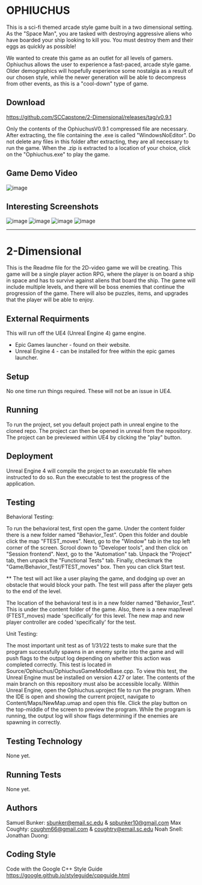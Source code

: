 # OPHIUCHUS

This is a sci-fi themed arcade style game built in a two dimensional setting. As the "Space Man", you are tasked with destroying aggressive aliens who have boarded your ship looking to kill you. You must destroy them and their eggs as quickly as possible!

We wanted to create this game as an outlet for all levels of gamers. Ophiuchus allows the user to experience a fast-paced, arcade style game. Older demographics will hopefully experience some nostalgia as a result of our chosen style, while the newer generation will be able to decompress from other events, as this is a "cool-down" type of game. 


## Download

https://github.com/SCCapstone/2-Dimensional/releases/tag/v0.9.1

Only the contents of the OphiuchusV0.9.1 compressed file are necessary.
After extracting, the file containing the .exe is called "WindowsNoEditor".
Do not delete any files in this folder after extracting, they are all necessary to run the game.
When the .zip is extracted to a location of your choice, click on the "Ophiuchus.exe" to play the game. 

## Game Demo Video

![image](https://user-images.githubusercontent.com/89282408/164578694-95b367a9-65a5-4104-8922-0c9f0f6a8c60.png)

## Interesting Screenshots

![image](https://user-images.githubusercontent.com/89282408/164577204-0ad748bf-646a-45e3-bd23-774b04c67a19.png)
![image](https://user-images.githubusercontent.com/89282408/164577024-23da61a2-9bac-4e1a-bf14-58f799d1e661.png)
![image](https://user-images.githubusercontent.com/89282408/164577184-9d37ba3b-c524-4834-bcf1-4e18d03ef2bb.png)
![image](https://user-images.githubusercontent.com/89282408/164577424-a5e8e1b3-2556-4996-9a22-6067bc68b3e4.png)

-----------------------------------------------------------------------------------------------------------------------------------------------------------------------

# 2-Dimensional

This is the Readme file for the 2D-video game we will be creating. This game will be a single player action RPG, where 
the player is on board a ship in space and has to survive against aliens that board the ship. The game will include multiple
levels, and there will be boss enemies that continue the progression of the game. There will also be puzzles, items, and 
upgrades that the player will be able to enjoy.

## External Requirments

This will run off the UE4 (Unreal Engine 4) game engine.
* Epic Games launcher - found on their website.
* Unreal Engine 4 - can be installed for free within the epic games launcher. 

## Setup

No one time run things required. These will not be an issue in UE4.

## Running

To run the project, set you default project path in unreal engine to the cloned repo. The project can then be opened in unreal from the repository. The project can be previewed within UE4 by clicking the "play" button. 

## Deployment

Unreal Engine 4 will compile the project to an executable file when instructed to do so. Run the executable to test the progress of the application.

## Testing

Behavioral Testing: 

To run the behavioral test, first open the game. Under the content folder there is a new folder named "Behavior_Test". Open this folder and double click the map "FTEST_moves".
Next, go to the "Window" tab in the top left corner of the screen. Scrool down to "Developer tools", and then click on "Session frontend". Next, go to the "Automation" tab. Unpack the "Project" tab, then unpack
the "Functional Tests" tab. Finally, checkmark the "Game/Behavior_Test/FTEST_moves" box. Then you can click Start test.

** The test will act like a user playing the game, and dodging up over an obstacle that would block your path. The test will pass after the player gets to the end of the level.

The location of the behavioral test is in a new folder named "Behavior_Test". This is under the content folder of the game. Also, there is a new map/level (FTEST_moves) made 'specifically' for this level.
The new map and new player controller are coded 'specifically' for the test.

Unit Testing:

The most important unit test as of 1/31/22 tests to make sure that the program successfully spawns in an enemy sprite into the game and will push flags to the output log depending on whether this action was completed correctly. This test is located in Source/Ophiuchus/OphiuchusGameModeBase.cpp. To view this test, the Unreal Engine must be installed on version 4.27 or later. The contents of the main branch on this repository must also be accessible locally. Within Unreal Engine, open the Ophiuchus.uproject file to run the program. When the IDE is open and showing the current project, navigate to Content/Maps/NewMap.umap and open this file. Click the play button on the top-middle of the screen to preview the program. While the program is running, the output log will show flags determining if the enemies are spawning in correctly. 

## Testing Technology

None yet.

## Running Tests

None yet.

## Authors

Samuel Bunker: sbunker@email.sc.edu & spbunker10@gmail.com
Max Coughty: coughm66@gmail.com & coughtry@email.sc.edu
Noah Snell: 
Jonathan Duong: 

## Coding Style

Code with the Google C++ Style Guide
https://google.github.io/styleguide/cppguide.html
